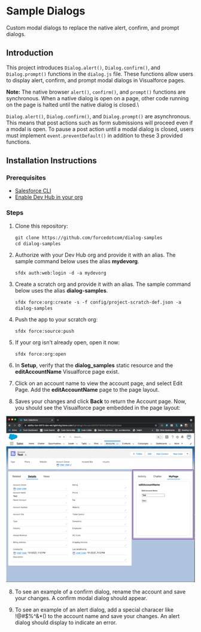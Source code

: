 # Sample Dialogs

Custom modal dialogs to replace the native alert, confirm, and prompt dialogs.

## Introduction
This project introduces `Dialog.alert()`, `Dialog.confirm()`, and `Dialog.prompt()` functions in the `dialog.js` file. These functions allow users to display alert, confirm, and prompt modal dialogs in Visualforce pages.

**Note:** The native browser `alert()`, `confirm()`, and `prompt()` functions are synchronous. When a native dialog is open on a page, other code running on the page is halted until the native dialog is closed.\

`Dialog.alert()`, `Dialog.confirm()`, and `Dialog.prompt()` are asynchronous. This means that post actions such as form submissions will proceed even if a modal is open. To pause a post action until a modal dialog is closed, users must implement `event.preventDefault()` in addition to these 3 provided functions.


## Installation Instructions

### Prerequisites
* [Salesforce CLI](https://developer.salesforce.com/tools/sfdxcli)
* [Enable Dev Hub in your org](https://help.salesforce.com/s/articleView?id=sf.sfdx_setup_enable_devhub.htm&type=5)

### Steps
1. Clone this repository:

    ```
    git clone https://github.com/forcedotcom/dialog-samples
    cd dialog-samples
    ```

2. Authorize with your Dev Hub org and provide it with an alias. The sample command below uses the alias **mydevorg**.

    ```
    sfdx auth:web:login -d -a mydevorg
    ```

2. Create a scratch org and provide it with an alias. The sample command below uses the alias **dialog-samples**.

    ```
    sfdx force:org:create -s -f config/project-scratch-def.json -a dialog-samples
    ```

3. Push the app to your scratch org:

    ```
    sfdx force:source:push
    ```

4. If your org isn't already open, open it now:

    ```
    sfdx force:org:open
    ```

5. In **Setup**, verify that the **dialog_samples** static resource and the **editAccountName** Visualforce page exist.

6. Click on an account name to view the account page, and select Edit Page. Add the **editAccountName** page to the page layout.

7. Saves your changes and click **Back** to return the Account page. Now, you should see the Visualforce page embedded in the page layout:

![Visualforce in Account page layout](vf-in-acct-layout.png)

8. To see an example of a confirm dialog, rename the account and save your changes. A confirm modal dialog should appear.

9. To see an example of an alert dialog, add a special characer like !@#$%^&*() to the account name and save your changes. An alert dialog should display to indicate an error.
